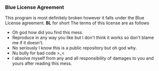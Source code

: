 ### Blue License Agreement
This program is most definitely broken however it falls under the Blue License agreement.
**BL** for short
The terms of this license are as follows
- Oh god how did you find this mess.
- Reproduce in any way you like but I don't think it works so don't blame me if it doesn't.
- No seriously I know this is a public repository but oh god why.
- Nu bully for bad code >_<
- I absolve myself from any and all responsibility of damages to you and yours after reading this mess.
